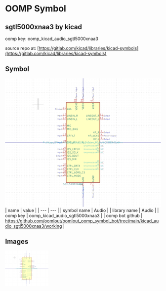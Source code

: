 # OOMP Symbol  
## sgtl5000xnaa3  by kicad  
  
oomp key: oomp_kicad_audio_sgtl5000xnaa3  
  
source repo at: [https://gitlab.com/kicad/libraries/kicad-symbols](https://gitlab.com/kicad/libraries/kicad-symbols)  
## Symbol  
  
[![working.png](working_600.png)](working.png)  
| name | value | 
| --- | --- | 
| symbol name | Audio | 
| library name | Audio | 
| oomp key | oomp_kicad_audio_sgtl5000xnaa3 | 
| oomp bot github | https://github.com/oomlout/oomlout_oomp_symbol_bot/tree/main/kicad_audio_sgtl5000xnaa3/working | 
## Images  
  
[![working.png](working_140.png)](working.png)  
